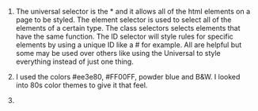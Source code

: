 1. The universal selector is the * and it allows all of the html elements on a page to be styled. The element selector is used to select all of the elements of a certain type. The class selectors selects elements that have the same function. The ID selector will style rules for specific elements by using a unique ID like a # for example. All are helpful but some may be used over others like using the Universal to style everything instead of just one thing.

2. I used the colors #ee3e80, #FF00FF, powder blue and B&W. I looked into 80s color themes to give it that feel.  

3. 
